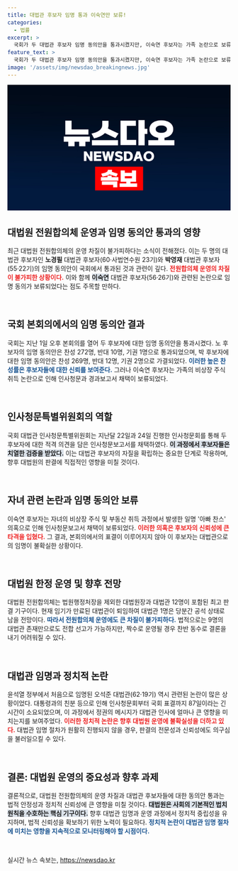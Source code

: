 ```yaml
---
title: 대법관 후보자 임명 통과 이숙연만 보류!
categories:
  - 법률
excerpt: >
  국회가 두 대법관 후보자 임명 동의안을 통과시켰지만, 이숙연 후보자는 가족 논란으로 보류됐다. 대법관 공석이 이어지며 전원합의체 운영 차질이 우려되는 상황. 법원 판결의 미래는 어떻게 될까?
feature_text: >
  국회가 두 대법관 후보자 임명 동의안을 통과시켰지만, 이숙연 후보자는 가족 논란으로 보류됐다. 대법관 공석이 이어지며 전원합의체 운영 차질이 우려되는 상황. 법원 판결의 미래는 어떻게 될까?
image: '/assets/img/newsdao_breakingnews.jpg'
---
```


<p><img src="/assets/img/newsdao_breakingnews.jpg" alt="pcversion 속보" /></p>

<h2 data-ke-size="size26">대법원 전원합의체 운영과 임명 동의안 통과의 영향</h2>

<p data-ke-size="size16">최근 대법원 전원합의체의 운영 차질이 불가피하다는 소식이 전해졌다. 이는 두 명의 대법관 후보자인 <b>노경필</b> 대법관 후보자(60·사법연수원 23기)와 <b>박영재</b> 대법관 후보자(55·22기)의 임명 동의안이 국회에서 통과된 것과 관련이 깊다. <b><span style="color: #ee2323;">전원합의체 운영의 차질이 불가피한 상황이다.</span></b> 이와 함께 <b><span style="background-color: #21538527;">이숙연</span></b> 대법관 후보자(56·26기)와 관련된 논란으로 임명 동의가 보류되었다는 점도 주목할 만하다.</p>

<p data-ke-size="size16">&nbsp;</p>

<h2 data-ke-size="size26">국회 본회의에서의 임명 동의안 결과</h2>

<p data-ke-size="size16">국회는 지난 1일 오후 본회의를 열어 두 후보자에 대한 임명 동의안을 통과시켰다. 노 후보자의 임명 동의안은 찬성 272명, 반대 10명, 기권 1명으로 통과되었으며, 박 후보자에 대한 임명 동의안은 찬성 269명, 반대 12명, 기권 2명으로 가결되었다. <b><span style="color: #1a5490;">이러한 높은 찬성률은 후보자들에 대한 신뢰를 보여준다.</span></b> 그러나 이숙연 후보자는 가족의 비상장 주식 취득 논란으로 인해 인사청문과 경과보고서 채택이 보류되었다.</p>

<p data-ke-size="size16">&nbsp;</p>

<h2 data-ke-size="size26">인사청문특별위원회의 역할</h2>

<p data-ke-size="size16">국회 대법관 인사청문특별위원회는 지난달 22일과 24일 진행한 인사청문회를 통해 두 후보자에 대한 적격 의견을 담은 인사청문보고서를 채택하였다. <b><span style="background-color: #21538527;">이 과정에서 후보자들은 치열한 검증을 받았다.</span></b> 이는 대법관 후보자의 자질을 확립하는 중요한 단계로 작용하며, 향후 대법원의 판결에 직접적인 영향을 미칠 것이다.</p>

<p data-ke-size="size16">&nbsp;</p>

<h2 data-ke-size="size26">자녀 관련 논란과 임명 동의안 보류</h2>

<p data-ke-size="size16">이숙연 후보자는 자녀의 비상장 주식 및 부동산 취득 과정에서 발생한 일명 '아빠 찬스' 의혹으로 인해 인사청문보고서 채택이 보류되었다. <b><span style="color: #ee2323;">이러한 의혹은 후보자의 신뢰성에 큰 타격을 입혔다.</span></b> 그 결과, 본회의에서의 표결이 이루어지지 않아 이 후보자는 대법관으로의 임명이 불확실한 상황이다.</p>

<p data-ke-size="size16">&nbsp;</p>

<h2 data-ke-size="size26">대법원 한정 운영 및 향후 전망</h2>

<p data-ke-size="size16">대법원 전원합의체는 법원행정처장을 제외한 대법원장과 대법관 12명이 포함된 최고 판결 기구이다. 현재 임기가 만료된 대법관이 퇴임하여 대법관 1명은 당분간 공석 상태로 남을 전망이다. <b><span style="color: #1a5490;">따라서 전원합의체 운영에도 큰 차질이 불가피하다.</span></b> 법적으로는 9명의 대법관 존재만으로도 전합 선고가 가능하지만, 짝수로 운영될 경우 찬반 동수로 결론을 내기 어려워질 수 있다.</p>

<p data-ke-size="size16">&nbsp;</p>

<h2 data-ke-size="size26">대법관 임명과 정치적 논란</h2>

<p data-ke-size="size16">윤석열 정부에서 처음으로 임명된 오석준 대법관(62·19기) 역시 관련된 논란이 많은 상황이었다. 대통령과의 친분 등으로 인해 인사청문회부터 국회 표결까지 87일이라는 긴 시간이 소요되었으며, 이 과정에서 정권의 메시지가 대법관 인사에 얼마나 큰 영향을 미치는지를 보여주었다. <b><span style="color: #ee2323;">이러한 정치적 논란은 향후 대법원 운영에 불확실성을 더하고 있다.</span></b> 대법관 임명 절차가 원활히 진행되지 않을 경우, 판결의 전문성과 신뢰성에도 의구심을 불러일으킬 수 있다.</p>

<p data-ke-size="size16">&nbsp;</p>

<h2 data-ke-size="size26">결론: 대법원 운영의 중요성과 향후 과제</h2>

<p data-ke-size="size16">결론적으로, 대법원 전원합의체의 운영 차질과 대법관 후보자들에 대한 동의안 통과는 법적 안정성과 정치적 신뢰성에 큰 영향을 미칠 것이다. <b><span style="background-color: #21538527;">대법원은 사회의 기본적인 법치 원칙을 수호하는 핵심 기구이다.</span></b> 향후 대법관 임명과 운영 과정에서 정치적 중립성을 유지하며, 법적 신뢰성을 확보하기 위한 노력이 필요하다. <b><span style="color: #1a5490;">정치적 논란이 대법관 임명 절차에 미치는 영향을 지속적으로 모니터링해야 할 시점이다.</span></b></p>

<p data-ke-size="size16">&nbsp;</p>
실시간 뉴스 속보는, <a href="https://newsdao.kr" rel="dofollow">https://newsdao.kr</a>


